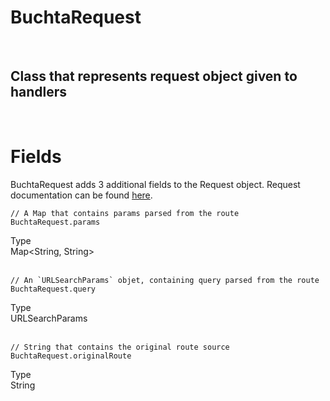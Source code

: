 # BuchtaRequest

<br>

## Class that represents request object given to handlers

<br>

# Fields

<div class="info-badge mt-3 mb-3">
    BuchtaRequest adds 3 additional fields to the Request object. Request documentation can be found <a class="underline" href="https://developer.mozilla.org/en-US/docs/Web/API/Request">here</a>.
</div>

<pre class="javascript bg-black rounded-md mt-5 bg-opacity-40">
<code>// A Map that contains params parsed from the route
BuchtaRequest.params</code></pre>

<div class="mt-2.5 mb-2.5">
    <div class="flex flex-row border items-center border-black">
        <div class="docs-list-base">Type</div>
        <div class="p-2.5 docs-list-base w-[50%]">Map&lt;String, String&gt;</div>
    </div>
</div>

<br>

<pre class="javascript bg-black rounded-md mt-5 bg-opacity-40">
<code>// An `URLSearchParams` objet, containing query parsed from the route
BuchtaRequest.query</code></pre>

<div class="mt-2.5 mb-2.5">
    <div class="flex flex-row border items-center border-black">
        <div class="docs-list-base">Type</div>
        <div class="p-2.5 docs-list-base w-[50%]">URLSearchParams</div>
    </div>
</div>

<br>

<pre class="javascript bg-black rounded-md mt-5 bg-opacity-40">
<code>// String that contains the original route source
BuchtaRequest.originalRoute</code></pre>

<div class="mt-2.5 mb-2.5">
    <div class="flex flex-row border items-center border-black">
        <div class="docs-list-base">Type</div>
        <div class="p-2.5 docs-list-base w-[50%]">String</div>
    </div>
</div>
